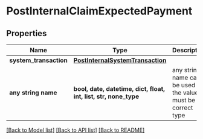 # PostInternalClaimExpectedPayment


## Properties
Name | Type | Description | Notes
------------ | ------------- | ------------- | -------------
**system_transaction** | [**PostInternalSystemTransaction**](PostInternalSystemTransaction.md) |  | 
**any string name** | **bool, date, datetime, dict, float, int, list, str, none_type** | any string name can be used but the value must be the correct type | [optional]

[[Back to Model list]](../README.md#documentation-for-models) [[Back to API list]](../README.md#documentation-for-api-endpoints) [[Back to README]](../README.md)


